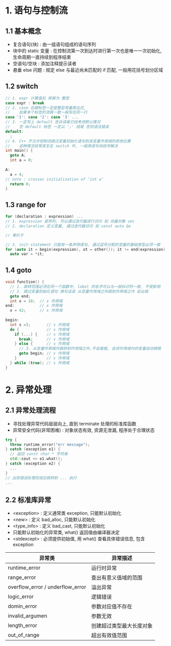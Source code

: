 # 1. 语句与控制流
## 1.1 基本概念
- 复合语句(块) : 由一组语句组成的语句序列
- 块中的 static 变量 : 在控制流第一次到达时进行第一次也是唯一一次初始化, 生命周期一直持续到程序结束
- 空语句/空块 : 添加注释提示读者
- 悬垂 else 问题 : 规定 else 与最近尚未匹配的 if 匹配, 一般用花括号划分区域

## 1.2 switch
```c++
// 1. expr 计算值后 转换为 整型
case expr : break  
// 2. case 后跟标签一定是整型常量表达式, 
//    如果多个标签的流程一致一般写在同一行
case '1': case '2': case '3' ... 
// 3. 一定写上 default 告诉读者已经考虑默认情况
//    空 default 标签 一定以 ';' 结尾 否则语法错误
default: 
  ; 
// 4. C++ 不允许控制流跳过变量初始化语句到该变量作用域的其他位置
//    这种情况经常发生在 switch 中, 一般用语句块括号解决
int main() {
  goto A;
  int a = 0;
	
A:
  a = 4;
// note : crosses initialization of ‘int a’
  return 0;
}
```

## 1.3 range for
```c++
for (declaration : expression) ...
// 1. expression 是序列, 可以通过迭代器进行访问 如 向量对象 vec
// 2. declaration 定义变量, 通过迭代器访问 如 const auto &e

// 等价于

// 3. init-statement 只能有一条声明语句, 通过逗号分割的变量的基础类型必须一致
for (auto it = begin(expression), ot = other()); it != end(expression); ++it)
  auto var = *it;
```

## 1.4 goto
```c++
void function() {
  // 1. 跳转范围必须在同一个函数中, label 的名字可以与一般标识符一致, 不受影响
  // 2. 跳过变量初始化语句 换句话说 从变量作用域之外跳到作用域之内 会出错
  goto end;    
  int x = 10;  // x 作用域
end:           // x 作用域
  x = 42;      // x 作用域
  
begin:
  int s =3;       // s 作用域
  do {            // s 作用域
    if (...) {    // s 作用域
      break;      // s 作用域
    } else {      // s 作用域
      // 3. 从变量作用域内跳转到作用域之外,不会报错, 会将作用域内的变量自动销毁
      goto begin; // s 作用域
    }             // s 作用域
  } while (true); // s 作用域
}
```

# 2. 异常处理
## 2.1 异常处理流程
- 寻找处理异常代码层层向上, 直到 terminate 处理的标准库函数
- 异常安全代码(非常困难) : 对象状态有效, 资源无泄漏, 程序处于合理状态 
```c++
try {
  throw runtime_error("err message");
} catch (exception e1) {
  // 返回 const char * 字符串
  std::cout << e1.what(); 
} catch (exception e2) {
  ...
}
// 出现错误处理完成后跳转到 ... 执行
...  
```

## 2.2 标准库异常
- \<exception> : 定义通常类 exception, 只能默认初始化
- \<new> : 定义 bad_alloc, 只能默认初始化
- \<type_info> : 定义 bad_cast, 只能默认初始化
- 只能默认初始化的异常类, what() 返回值由编译器决定
- \<stdexcept> : 必须提供初始值, 用 what() 查看具体错误信息, 包含 exception

| 异常类 | 异常描述 |
| --- | --- |
| runtime_error | 运行时异常 |
| range_error | 查出有意义值域的范围 |
| overflow_error / underflow_error | 溢出异常 |
| logic_error | 逻辑错误 |
| domin_error | 参数对应值不存在 |
| invalid_argumen | 参数无效 |
| length_error | 创建超过类型最大长度对象 |
| out_of_range | 超出有效值范围 |